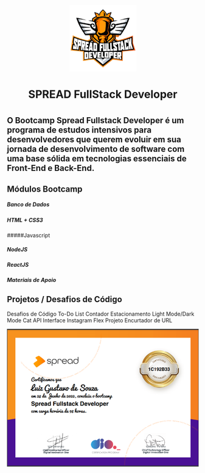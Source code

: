 <div align="center" >
<img src="https://github.com/LuizGustavodeSouza/Dio-Desafio-Projeto/blob/main/img/SPREAD%20FullStack%20Developer.png" width="175px" height="175px"> 


<h1>SPREAD FullStack Developer<h1>
  </div>
  
## O Bootcamp Spread Fullstack Developer é um programa de estudos intensivos para desenvolvedores que querem evoluir em sua jornada de desenvolvimento de software com uma base sólida em tecnologias essenciais de Front-End e Back-End.
  
## Módulos Bootcamp
##### Banco de Dados
##### HTML + CSS3
#####Javascript
##### NodeJS
##### ReactJS
##### Materiais de Apoio
  
## Projetos / Desafios de Código
Desafios de Código
To-Do List
Contador
Estacionamento
Light Mode/Dark Mode
Cat API
Interface Instagram
Flex Projeto
Encurtador de URL
  
  
![Certificado de Conclusão](https://github.com/LuizGustavodeSouza/Dio-Desafio-Projeto/blob/main/img/1C192B33.PNG)
